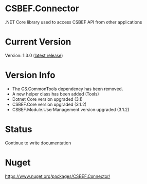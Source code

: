 # CSBEF.Connector
.NET Core library used to access CSBEF API from other applications

# Current Version
Version: 1.3.0 ([latest release](https://github.com/mkurak/CSBEF.Connector/releases/tag/1.3.0))

# Version Info
- The CS.CommonTools dependency has been removed.
- A new helper class has been added (Tools)
- Dotnet Core version upgraded (3.1)
- CSBEF.Core version upgraded (3.1.2)
- CSBEF.Module.UserManagement version upgraded (3.1.2)

# Status
Continue to write documentation

# Nuget
https://www.nuget.org/packages/CSBEF.Connector/

